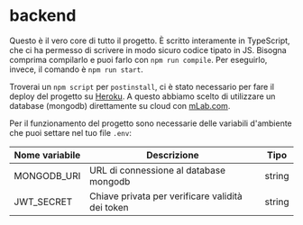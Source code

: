 # backend

Questo è il vero core di tutto il progetto. È scritto interamente in TypeScript, che ci ha permesso di scrivere in modo sicuro codice tipato in JS.
Bisogna comprima compilarlo e puoi farlo con `npm run compile`. Per eseguirlo, invece, il comando è `npm run start`.

Troverai un `npm script` per `postinstall`, ci è stato necessario per fare il deploy del progetto su [Heroku](https://heroku.com).
A questo abbiamo scelto di utilizzare un database (mongodb) direttamente su cloud con [mLab.com](https://mlab.com).

Per il funzionamento del progetto sono necessarie delle variabili d'ambiente che puoi settare nel tuo file `.env`:

| Nome variabile  |  Descrizione | Tipo  | 
|---|---|---|
| MONGODB_URI | URL di connessione al database mongodb | string |
| JWT_SECRET | Chiave privata per verificare validità dei token | string | 
